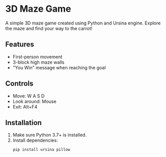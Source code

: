 # 3D Maze Game

A simple 3D maze game created using Python and Ursina engine. Explore the maze and find your way to the carrot!

## Features
- First-person movement
- 3-block high maze walls
- "You Win" message when reaching the goal

## Controls
- Move: W A S D  
- Look around: Mouse  
- Exit: Alt+F4


## Installation
1. Make sure Python 3.7+ is installed.
2. Install dependencies:
   ```bash
   pip install ursina pillow
